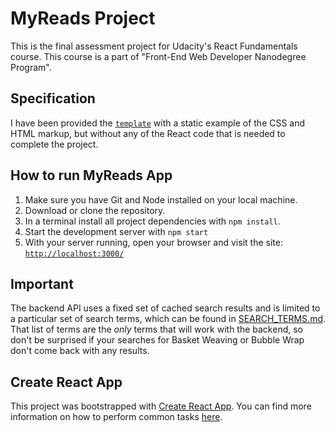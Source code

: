 # MyReads Project

This is the final assessment project for Udacity's React Fundamentals course. This course is a part of  "Front-End Web Developer Nanodegree Program".

## Specification
I have been provided the [`template`](https://github.com/udacity/reactnd-project-myreads-starter) with a static example of the CSS and HTML markup, but without any of the React code that is needed to complete the project. 

## How to run MyReads App

1. Make sure you have Git and Node installed on your local machine.
2. Download or clone the repository.
3. In a terminal install all project dependencies with `npm install`.
4. Start the development server with `npm start`
5. With your server running, open your browser and visit the site:
[`http://localhost:3000/`](http://localhost:3000/)

## Important
The backend API uses a fixed set of cached search results and is limited to a particular set of search terms, which can be found in [SEARCH_TERMS.md](SEARCH_TERMS.md). That list of terms are the _only_ terms that will work with the backend, so don't be surprised if your searches for Basket Weaving or Bubble Wrap don't come back with any results.

## Create React App

This project was bootstrapped with [Create React App](https://github.com/facebookincubator/create-react-app). You can find more information on how to perform common tasks [here](https://github.com/facebookincubator/create-react-app/blob/master/packages/react-scripts/template/README.md).
